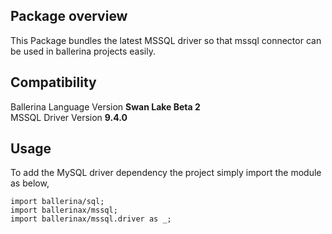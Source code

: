 ## Package overview

This Package bundles the latest MSSQL driver so that mssql connector can be used in ballerina projects easily.

## Compatibility

Ballerina Language Version   **Swan Lake Beta 2**  
MSSQL Driver Version         **9.4.0**

## Usage

To add the MySQL driver dependency the project simply import the module as below,

```ballerina
import ballerina/sql;
import ballerinax/mssql;
import ballerinax/mssql.driver as _;
```